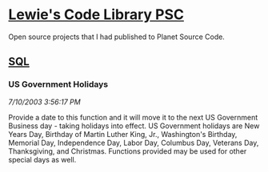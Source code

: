 # [Lewie's Code Library PSC](../../README.md)

Open source projects that I had published to Planet Source Code.

## [SQL](../README.md)

### US Government Holidays

*7/10/2003 3:56:17 PM*

Provide a date to this function and it will move it to the next US Government Business day - taking holidays into effect. US Government holidays are New Years Day, Birthday of Martin Luther King, Jr., Washington's Birthday, Memorial Day, Independence Day, Labor Day, Columbus Day, Veterans Day, Thanksgiving, and Christmas. Functions provided may be used for other special days as well.


